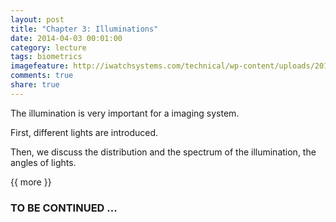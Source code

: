 ```yaml
---
layout: post
title: "Chapter 3: Illuminations"
date: 2014-04-03 00:01:00
category: lecture
tags: biometrics
imagefeature: http://iwatchsystems.com/technical/wp-content/uploads/2011/01/biometric-systems.jpg
comments: true
share: true
---
```


The illumination is very important for a imaging system.

First, different lights are introduced.

Then, we discuss the distribution and the spectrum of the illumination, the angles of lights.

{{ more }}

### TO BE CONTINUED ... ###